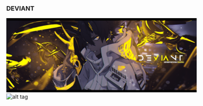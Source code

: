 ### DEVIANT 
![alt tag](Deviant.png "Баннер")
![alt tag](https://img.shields.io/badge/Python-3776AB?style=for-the-badge&logo=python&logoColor=white)
